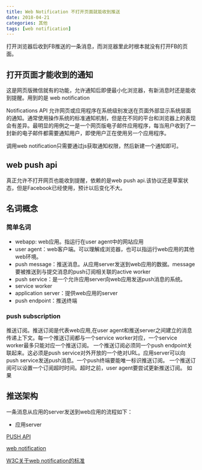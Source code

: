 ```yaml
---
title: Web Notification 不打开页面就能收到推送
date: 2018-04-21
categories: 其他
tags: [web notification]
---
```

打开浏览器后收到FB推送的一条消息，而浏览器里此时根本就没有打开FB的页面。

<!--more-->
## 打开页面才能收到的通知
这是网页版微信就有的功能，允许通知后即便最小化浏览器，有新消息时还是能收到提醒。用到的是 web notification

Notifications API 允许网页或应用程序在系统级别发送在页面外部显示系统层面的通知。通常使用操作系统的标准通知机制，但是在不同的平台和浏览器上的表现会有差异。最明显的用例之一是一个网页版电子邮件应用程序，每当用户收到了一封新的电子邮件都需要通知用户，即使用户正在使用另一个应用程序。

调用web notification只需要通过js获取通知权限，然后新建一个通知即可。

## web push api
真正允许不打开网页也能收到提醒，依赖的是web push api.该协议还是草案状态，但是Facebook已经使用，预计以后变化不大。

## 名词概念
### 简单名词
- webapp: web应用。指运行在user agent中的网站应用
- user agent：web客户端。可以理解成浏览器，也可以指运行web应用的其他web环境。
- push message：推送消息。从应用server发送到web应用的数据。message要被推送到与提交消息的push订阅相关联的active worker
- push service：是一个允许应用server向web应用发送push消息的系统。
- service worker
- application server：提供web应用的server
- push endpoint：推送终端

### push subscription
推送订阅。推送订阅是代表web应用,在user agent和推送server之间建立的消息传递上下文。每一个推送订阅都与一个service worker对应，一个service worker最多只能对应一个推送订阅。
一个推送订阅必须同一个push endpoint关联起来。这必须是push service对外开放的一个绝对URL。应用server可以向push service发送push消息。一个push终端要能唯一标识推送订阅。
一个推送订阅可以设置一个订阅超时时间。超时之前，user agent要尝试更新推送订阅。
如果



## 推送架构
一条消息从应用的server发送到web应用的流程如下：
- 应用server

[PUSH API](https://developer.mozilla.org/en-US/docs/Web/API/Push_API)

[web notification](https://developer.mozilla.org/zh-CN/docs/Web/API/notification/Using_Web_Notifications)

[W3C关于web notification的标准](https://www.w3.org/TR/notifications/)
